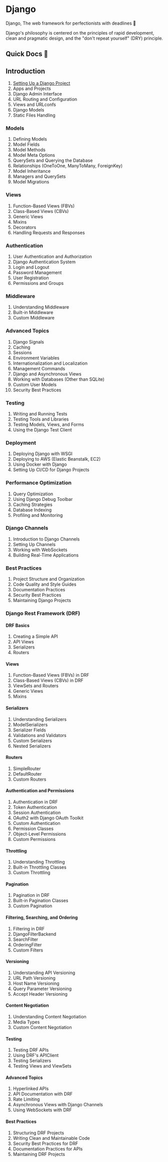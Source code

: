 # Django

Django, The web framework for perfectionists with deadlines 🤌

Django's philosophy is centered on the principles of rapid development, clean and pragmatic design, and the "don't repeat yourself" (DRY) principle.

## Quick Docs 📗

## Introduction

1. [Setting Up a Django Project](/django/project-sample.md)
1. Apps and Projects
1. Django Admin Interface
1. URL Routing and Configuration
1. Views and URLconfs
1. Django Models
1. Static Files Handling

### Models

1. Defining Models
2. Model Fields
3. Model Methods
4. Model Meta Options
5. QuerySets and Querying the Database
6. Relationships (OneToOne, ManyToMany, ForeignKey)
7. Model Inheritance
8. Managers and QuerySets
9. Model Migrations

### Views

1. Function-Based Views (FBVs)
2. Class-Based Views (CBVs)
3. Generic Views
4. Mixins
5. Decorators
6. Handling Requests and Responses

### Authentication

1. User Authentication and Authorization
2. Django Authentication System
3. Login and Logout
4. Password Management
5. User Registration
6. Permissions and Groups

### Middleware

1. Understanding Middleware
2. Built-in Middleware
3. Custom Middleware

### Advanced Topics

1. Django Signals
2. Caching
3. Sessions
4. Environment Variables
5. Internationalization and Localization
6. Management Commands
7. Django and Asynchronous Views
8. Working with Databases (Other than SQLite)
9. Custom User Models
10. Security Best Practices

### Testing

1. Writing and Running Tests
2. Testing Tools and Libraries
3. Testing Models, Views, and Forms
4. Using the Django Test Client

### Deployment

1. Deploying Django with WSGI
2. Deploying to AWS (Elastic Beanstalk, EC2)
3. Using Docker with Django
4. Setting Up CI/CD for Django Projects

### Performance Optimization

1. Query Optimization
2. Using Django Debug Toolbar
3. Caching Strategies
4. Database Indexing
5. Profiling and Monitoring

### Django Channels

1. Introduction to Django Channels
2. Setting Up Channels
3. Working with WebSockets
4. Building Real-Time Applications

### Best Practices

1. Project Structure and Organization
2. Code Quality and Style Guides
3. Documentation Practices
4. Security Best Practices
5. Maintaining Django Projects

### Django Rest Framework (DRF)

#### DRF Basics

1. Creating a Simple API
2. API Views
3. Serializers
4. Routers

#### Views

1. Function-Based Views (FBVs) in DRF
2. Class-Based Views (CBVs) in DRF
3. ViewSets and Routers
4. Generic Views
5. Mixins

#### Serializers

1. Understanding Serializers
2. ModelSerializers
3. Serializer Fields
4. Validations and Validators
5. Custom Serializers
6. Nested Serializers

#### Routers

1. SimpleRouter
2. DefaultRouter
3. Custom Routers

#### Authentication and Permissions

1. Authentication in DRF
2. Token Authentication
3. Session Authentication
4. OAuth2 with Django OAuth Toolkit
5. Custom Authentication
6. Permission Classes
7. Object-Level Permissions
8. Custom Permissions

#### Throttling

1. Understanding Throttling
2. Built-in Throttling Classes
3. Custom Throttling

#### Pagination

1. Pagination in DRF
2. Built-in Pagination Classes
3. Custom Pagination

#### Filtering, Searching, and Ordering

1. Filtering in DRF
2. DjangoFilterBackend
3. SearchFilter
4. OrderingFilter
5. Custom Filters

#### Versioning

1. Understanding API Versioning
2. URL Path Versioning
3. Host Name Versioning
4. Query Parameter Versioning
5. Accept Header Versioning

#### Content Negotiation

1. Understanding Content Negotiation
2. Media Types
3. Custom Content Negotiation

#### Testing

1. Testing DRF APIs
2. Using DRF's APIClient
3. Testing Serializers
4. Testing Views and ViewSets

#### Advanced Topics

1. Hyperlinked APIs
2. API Documentation with DRF
3. Rate Limiting
4. Asynchronous Views with Django Channels
5. Using WebSockets with DRF

#### Best Practices

1. Structuring DRF Projects
2. Writing Clean and Maintainable Code
3. Security Best Practices for DRF
4. Documentation Practices for APIs
5. Maintaining DRF Projects
